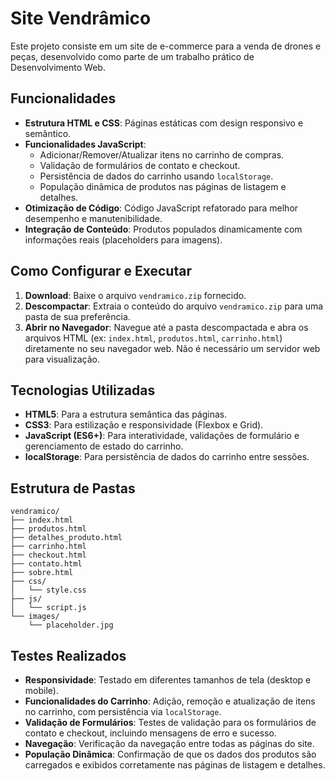# Site Vendrâmico

Este projeto consiste em um site de e-commerce para a venda de drones e peças, desenvolvido como parte de um trabalho prático de Desenvolvimento Web.

## Funcionalidades

- **Estrutura HTML e CSS**: Páginas estáticas com design responsivo e semântico.
- **Funcionalidades JavaScript**: 
    - Adicionar/Remover/Atualizar itens no carrinho de compras.
    - Validação de formulários de contato e checkout.
    - Persistência de dados do carrinho usando `localStorage`.
    - População dinâmica de produtos nas páginas de listagem e detalhes.
- **Otimização de Código**: Código JavaScript refatorado para melhor desempenho e manutenibilidade.
- **Integração de Conteúdo**: Produtos populados dinamicamente com informações reais (placeholders para imagens).

## Como Configurar e Executar

1.  **Download**: Baixe o arquivo `vendramico.zip` fornecido.
2.  **Descompactar**: Extraia o conteúdo do arquivo `vendramico.zip` para uma pasta de sua preferência.
3.  **Abrir no Navegador**: Navegue até a pasta descompactada e abra os arquivos HTML (ex: `index.html`, `produtos.html`, `carrinho.html`) diretamente no seu navegador web. Não é necessário um servidor web para visualização.

## Tecnologias Utilizadas

-   **HTML5**: Para a estrutura semântica das páginas.
-   **CSS3**: Para estilização e responsividade (Flexbox e Grid).
-   **JavaScript (ES6+)**: Para interatividade, validações de formulário e gerenciamento de estado do carrinho.
-   **localStorage**: Para persistência de dados do carrinho entre sessões.

## Estrutura de Pastas

```
vendramico/
├── index.html
├── produtos.html
├── detalhes_produto.html
├── carrinho.html
├── checkout.html
├── contato.html
├── sobre.html
├── css/
│   └── style.css
├── js/
│   └── script.js
└── images/
    └── placeholder.jpg
```

## Testes Realizados

-   **Responsividade**: Testado em diferentes tamanhos de tela (desktop e mobile).
-   **Funcionalidades do Carrinho**: Adição, remoção e atualização de itens no carrinho, com persistência via `localStorage`.
-   **Validação de Formulários**: Testes de validação para os formulários de contato e checkout, incluindo mensagens de erro e sucesso.
-   **Navegação**: Verificação da navegação entre todas as páginas do site.
-   **População Dinâmica**: Confirmação de que os dados dos produtos são carregados e exibidos corretamente nas páginas de listagem e detalhes.


